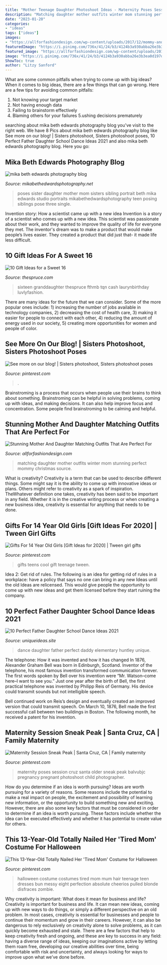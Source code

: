 ```yaml
---
title: "Mother Teenage Daughter Photoshoot Ideas - Maternity Poses Session Cruz Santa Older Sneak Peak Balvubjc Pregnancy Pregnant Photoshoot Child Photographer"
description: "Matching daughter mother outfits winter mom stunning perfect mommy christmas source"
date: "2023-01-20"
categories:
- "ideas"
tags: ["ideas"]
images:
- "https://allforfashiondesign.com/wp-content/uploads/2017/12/mommy-and-me-christmas-dresses-mom-matching-dressesmom-600x901.jpg"
featuredImage: "https://i.pinimg.com/736x/41/24/b3/4124b3a930abba26e3b3ea0d197df371--country-maternity-maternity-poses.jpg"
featured_image: "https://allforfashiondesign.com/wp-content/uploads/2017/12/mommy-and-me-christmas-dresses-mom-matching-dressesmom-600x901.jpg"
image: "https://i.pinimg.com/736x/41/24/b3/4124b3a930abba26e3b3ea0d197df371--country-maternity-maternity-poses.jpg"
ShowToc: true
author: "Litzy Sanford"
---
```



What are some common pitfalls when trying to come up with big ideas?
When it comes to big ideas, there are a few things that can go wrong. Here are a few tips for avoiding common pitfalls: 
1. Not knowing your target market 
2. Not having enough data 
3. Failing to brainstorm effectively 
4. Blaming others for your failures 
5.ushing decisions prematurely 

	

		
searching about mika beth edwards photography blog you've visit to the right web. We have 8 Pics about mika beth edwards photography blog like See more on our blog! | Sisters photoshoot, Sisters photoshoot poses, 10 Perfect Father Daughter School Dance Ideas 2021 and also mika beth edwards photography blog. Here you go:
		
    
## Mika Beth Edwards Photography Blog

<img loading=lazy src="http://www.mikabethedwardsphotography.net/wp-content/uploads/2015/01/10.jpg" onerror="this.onerror=null;this.src='https://tse1.mm.bing.net/th?id=OIP.effHKWnpBNTRVPKEWvTyBgHaLH&amp;pid=15.1';" alt="mika beth edwards photography blog">

_Source: mikabethedwardsphotography.net_

>poses sister daughter mother mom sisters sibling portrait beth mika edwards studio portraits mikabethedwardsphotography teen posing siblings pose three single. 

	

Invention story: How a scientist came up with a new idea
Invention is a story of a scientist who comes up with a new idea. This scientist was passionate about their work, and they wanted to improve the quality of life for everyone they met. The inventor's dream was to make a product that would make people’s lives easier. They created a product that did just that- it made life less difficult.

    
## 10 Gift Ideas For A Sweet 16

<img loading=lazy src="https://www.thespruce.com/thmb/YxI7buL8Q3zcwDH6kngxTW1-6Ao=/960x0/filters:no_upscale():max_bytes(150000):strip_icc()/spruce-sweet-sixteen-gift-ideas-8-595504815f9b5815d977458e.jpg" onerror="this.onerror=null;this.src='https://tse4.mm.bing.net/th?id=OIP.IEmnbBCFdCTJYxhulYo3MgAAAA&amp;pid=15.1';" alt="10 Gift Ideas for a Sweet 16">

_Source: thespruce.com_

>sixteen granddaughter thespruce fthmb tqn cash laurynbirthday luvlyfashion. 

	

There are many ideas for the future that we can consider. Some of the more popular ones include: 1) increasing the number of jobs available in technology companies, 2) decreasing the cost of health care, 3) making it easier for people to connect with each other, 4) reducing the amount of energy used in our society, 5) creating more opportunities for women and people of color.

    
## See More On Our Blog! | Sisters Photoshoot, Sisters Photoshoot Poses

<img loading=lazy src="https://i.pinimg.com/736x/29/41/91/2941913d749e3a663b41d6d8f8cefe20.jpg" onerror="this.onerror=null;this.src='https://tse3.mm.bing.net/th?id=OIP.rnzAbdZKQDQOX62YDr8QJQHaHa&amp;pid=15.1';" alt="See more on our blog! | Sisters photoshoot, Sisters photoshoot poses">

_Source: pinterest.com_

>. 

	

Brainstroming is a process that occurs when people use their brains to think about something. Brainstroming can be helpful in solving problems, coming up with ideas, and making decisions. It can also help improve focus and concentration. Some people find brainstroming to be calming and helpful.

    
## Stunning Mother And Daughter Matching Outfits That Are Perfect For

<img loading=lazy src="https://allforfashiondesign.com/wp-content/uploads/2017/12/mommy-and-me-christmas-dresses-mom-matching-dressesmom-600x901.jpg" onerror="this.onerror=null;this.src='https://tse1.mm.bing.net/th?id=OIP.fUMXkMVJ692eOcBFmfesTQHaLH&amp;pid=15.1';" alt="Stunning Mother And Daughter Matching Outfits That Are Perfect For">

_Source: allforfashiondesign.com_

>matching daughter mother outfits winter mom stunning perfect mommy christmas source. 

	

What is creativity?
Creativity is a term that can be used to describe different things. Some might say it is the ability to come up with innovative ideas or plans. Others might refer to creativity as a spark of inspiration. TheWhatever definition one takes, creativity has been said to be important in any field. Whether it is in the creative writing process or when creating a new business idea, creativity is essential for anything that needs to be done.

    
## Gifts For 14 Year Old Girls [Gift Ideas For 2020] | Tween Girl Gifts

<img loading=lazy src="https://i.pinimg.com/736x/36/c1/28/36c1288ef4e076d60d9f24aec1c1bf7b.jpg" onerror="this.onerror=null;this.src='https://tse4.mm.bing.net/th?id=OIP.rBq5DjLzXxbCuEwyhVMO7QHaOG&amp;pid=15.1';" alt="Gifts For 14 Year Old Girls [Gift Ideas for 2020] | Tween girl gifts">

_Source: pinterest.com_

>gifts teens cool gift teenage tween. 

	

Idea 2: Get rid of rules.
The following is an idea for getting rid of rules in a workplace: have a policy that says no one can bring in any new Ideas until the old Ideas are relicensed. This would give people the opportunity to come up with new ideas and get them licensed before they start ruining the company.

    
## 10 Perfect Father Daughter School Dance Ideas 2021

<img loading=lazy src="https://www.uniqueideas.site/wp-content/uploads/leggee-elementary-hosts-annual-daddy-daughter-dance-the-huntley.jpg" onerror="this.onerror=null;this.src='https://tse3.mm.bing.net/th?id=OIP.xGLvQBmqPrXFcf37CZlAiAHaJ4&amp;pid=15.1';" alt="10 Perfect Father Daughter School Dance Ideas 2021">

_Source: uniqueideas.site_

>dance daughter father perfect daddy elementary huntley unique. 

	

The telephone: How it was invented and how it has changed
In 1876, Alexander Graham Bell was born in Edinburgh, Scotland. Inventor of the telephone, his most famous invention transformed communication forever. The first words spoken by Bell over his invention were “Mr. Watson–come here–I want to see you.” 
Just one year after the birth of Bell, the first practical telephone was invented by Philipp Reis of Germany. His device could transmit sounds but not intelligible speech. 

Bell continued work on Reis’s design and eventually created an improved version that could transmit speech. On March 10, 1876, Bell made the first successful call between two buildings in Boston. The following month, he received a patent for his invention.

    
## Maternity Session Sneak Peak | Santa Cruz, CA | Family Maternity

<img loading=lazy src="https://i.pinimg.com/736x/41/24/b3/4124b3a930abba26e3b3ea0d197df371--country-maternity-maternity-poses.jpg" onerror="this.onerror=null;this.src='https://tse2.mm.bing.net/th?id=OIP.NyoOKPPXTlXuKT9BQbVocwHaLH&amp;pid=15.1';" alt="Maternity Session Sneak Peak | Santa Cruz, CA | Family maternity">

_Source: pinterest.com_

>maternity poses session cruz santa older sneak peak balvubjc pregnancy pregnant photoshoot child photographer. 

	

How do you determine if an idea is worth pursuing?
Ideas are worth pursuing for a variety of reasons. Some reasons include the potential to make a real impact on people, the excitement and possibility of learning new information, or the opportunity to build something new and exciting. However, there are also some key factors that must be considered in order to determine if an idea is worth pursuing. These factors include whether the idea can be executed effectively and whether it has potential to create value for others.

    
## This 13-Year-Old Totally Nailed Her &#039;Tired Mom&#039; Costume For Halloween

<img loading=lazy src="https://i.pinimg.com/736x/f3/41/38/f34138be7e41a1cd749920f54c7ebc65.jpg" onerror="this.onerror=null;this.src='https://tse2.mm.bing.net/th?id=OIP.NA8OyWA_REfHdosv6HhzXgHaJ3&amp;pid=15.1';" alt="This 13-Year-Old Totally Nailed Her &#039;Tired Mom&#039; Costume for Halloween">

_Source: pinterest.com_

>halloween costume costumes tired mom mum hair teenage teen dresses bun messy eight perfection absolute cheerios pulled blonde disfraces zombie. 

	

Why creativity is important: What does it mean for business and life?
Creativity is important for business and life. It can mean new ideas, coming up with new ways to do things, or simply a different perspective on an old problem. In most cases, creativity is essential for businesses and people to continue their momentum and grow in their careers. However, it can also be dangerous to rely exclusively on creativity alone to solve problems, as it can quickly become exhausted and stale. There are a few factors that help to keep creativity fresh and ongoing, and these are key to success in any field: having a diverse range of ideas, keeping our imaginations active by letting them roam free, developing our creative abilities over time, being comfortable with risk and uncertainty, and always looking for ways to improve upon what we’ve done before.


